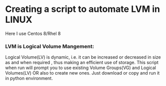 # Creating a script to automate LVM in LINUX
Here I use Centos 8/Rhel 8

### LVM is Logical Volume Mangement:

Logical Volume(LV) is dynamic, i.e. it can be increased or decreased in size as and when required , thus making an efficient use of storage.
 This script when run will prompt you to use existing Volume Groups(VG) and Logical Volumes(LV) OR also to create new ones. Just download or copy and run it in python environment.
